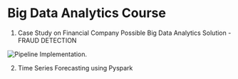 # Big Data Analytics Course

1. Case Study on Financial Company Possible Big Data Analytics Solution - FRAUD DETECTION

![Pipeline Implementation](bigdata/Pipeline.PNG).




2. Time Series Forecasting using Pyspark

